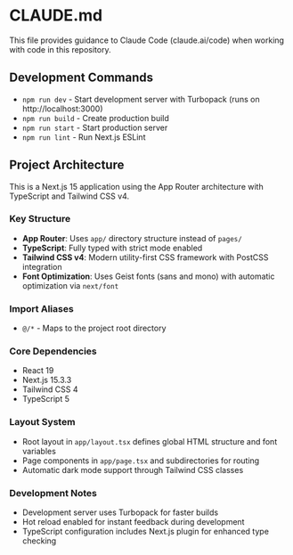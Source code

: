 # CLAUDE.md

This file provides guidance to Claude Code (claude.ai/code) when working with code in this repository.

## Development Commands

- `npm run dev` - Start development server with Turbopack (runs on http://localhost:3000)
- `npm run build` - Create production build
- `npm run start` - Start production server
- `npm run lint` - Run Next.js ESLint

## Project Architecture

This is a Next.js 15 application using the App Router architecture with TypeScript and Tailwind CSS v4.

### Key Structure
- **App Router**: Uses `app/` directory structure instead of `pages/`
- **TypeScript**: Fully typed with strict mode enabled
- **Tailwind CSS v4**: Modern utility-first CSS framework with PostCSS integration
- **Font Optimization**: Uses Geist fonts (sans and mono) with automatic optimization via `next/font`

### Import Aliases
- `@/*` - Maps to the project root directory

### Core Dependencies
- React 19
- Next.js 15.3.3
- Tailwind CSS 4
- TypeScript 5

### Layout System
- Root layout in `app/layout.tsx` defines global HTML structure and font variables
- Page components in `app/page.tsx` and subdirectories for routing
- Automatic dark mode support through Tailwind CSS classes

### Development Notes
- Development server uses Turbopack for faster builds
- Hot reload enabled for instant feedback during development
- TypeScript configuration includes Next.js plugin for enhanced type checking